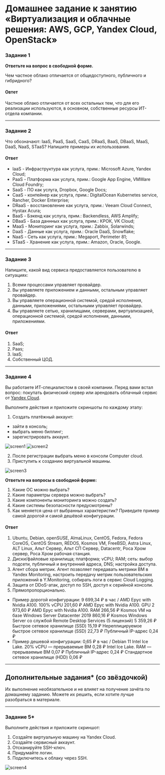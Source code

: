# Домашнее задание к занятию «Виртуализация и облачные решения: AWS, GCP, Yandex Cloud, OpenStack»

### Задание 1
 
**Ответьте на вопрос в свободной форме.**

Чем частное облако отличается от общедоступного, публичного и гибридного?

#### Овтет

Частное облако отличается от всех остальных тем, что для его реализации используются, в основном, собственные ресурсы ИТ-отдела компании.
 
---

### Задание 2 

Что обозначают: IaaS, PaaS, SaaS, CaaS, DRaaS, BaaS, DBaaS, MaaS, DaaS, NaaS, STaaS? Напишите примеры их использования.

#### Ответ

+ IaaS - Инфраструктура как услуга, прим.: Microsoft Azure, Yandex Cloud;
+ PaaS - Платформа как услуга, прим.: Google App Engine, VMWare Cloud Foundry;
+ SaaS - ПО как услуга, Dropbox, Google Docs;
+ CaaS - контейнер как услуга, прим.: DigitalOcean Kubernetes service, Rancher, Docker Enterprise;
+ DRaaS - восстановление как услуга, прим.: Veeam Cloud Connect, Hystax Acura;
+ BaaS - Бэкенд как услуга, прим.: Backendless, AWS Amplify;
+ DBaaS - База даннных как услуга, прим.: КРОК, VK Cloud;
+ MaaS - Мониторинг как услуга, прим.: Zabbix, Solarwinds;
+ DaaS - Данные как услуга, прим.: Oracle DaaS, Snowflake;
+ NaaS - Сеть как услуга, прим.: Megaport, Perimeter 81;
+ STaaS - Хранение как услуга, прим.: Amazon, Oracle, Google.

---

### Задание 3 

Напишите, какой вид сервиса предоставляется пользователю в ситуациях:
 
1. Всеми процессами управляет провайдер.
1. Вы управляете приложением и данными, остальным управляет провайдер. 
1. Вы управляете операционной системой, средой исполнения, данными, приложениями, остальными управляет провайдер.
1. Вы управляете сетью, хранилищами, серверами, виртуализацией, операционной системой, средой исполнения, данными, приложениями.
 
#### Ответ

1. SaaS;
1. Paas;
1. IaaS;
1. Собственный ЦОД.

---

### Задание 4 
 
 
Вы работаете ИТ-специалистом в своей компании. Перед вами встал вопрос: покупать физический сервер или арендовать облачный сервис от [Yandex Cloud](https://cloud.yandex.ru).
 
Выполните действия и приложите скриншоты по каждому этапу:

1. Создать платёжный аккаунт:
  - зайти в консоль;
  - выбрать меню биллинг; 
  - зарегистрировать аккаунт.

![screen1](https://github.com/qqb8/hw-netology/blob/main/scr1.png)
![screen2](https://github.com/qqb8/hw-netology/blob/main/scr2.png)

2. После регистрации выбрать меню в консоли Computer cloud. 
3. Приступить к созданию виртуальной машины. 

![screen3](https://github.com/qqb8/hw-netology/blob/main/scr3.png)

**Ответьте на вопросы в свободной форме:**
 
1. Какие ОС можно выбрать?
1. Какие параметры сервера можно выбрать?
1. Какие компоненты мониторинга можно создать?
1. Какие системы безопасности предусмотрены?
1. Как меняется цена от выбранных характеристик? Приведите пример самой дорогой и самой дешёвой конфигурации. 

#### Ответ

1. Ubuntu, Debian, openSUSE, AlmaLinux, CentOS, Fedora, Fedora CoreOS, CentOS Stream, REDOS, Kosmos VM, FreeBSD, Astra Linux, ALT Linux, Альт Сервер, Альт СП Сервер, Datacentr, Роса Хром сервер, Роса Хром рабочая станция.
2. Диски/файловые хранилища; платформа; vCPU; RAM; сеть: выбор подсети, публичный и внутренний адреса, DNS; настройка доступа.
3. Агент сбора метрик. Агент позволяет передавать метрики ВМ в Yandex Monitoring, настроить передачу метрик пользовательских приложений в Y.Monitoring, собирать логи в сервис Cloud Logging.
4. Защита от DDoS-атак, доступ по SSH, доступ к серийной консоли.
5. Прямопропорционально. 
+ Пример дорогой конфигурации: 
9 699,34 ₽
в час /
AMD Epyc with Nvidia A100. 100% vCPU
201,60 ₽
AMD Epyc with Nvidia A100. GPU
2 973,60 ₽
AMD Epyc with Nvidia A100. RAM
266,56 ₽
Kosmos VM на базе Windows Server Datacenter 2019
860,16 ₽
Kosmos Windows Server со службой Remote Desktop Services (5 лицензий)
5 359,26 ₽
Быстрое сетевое хранилище (SSD)
15,19 ₽
Нереплицируемое быстрое сетевое хранилище (SSD)
22,73 ₽
Публичный IP-адрес
0,24 ₽
+ Пример дешевой конфигурации: 
0,65 ₽
в час /
Debian 11
Intel Ice Lake. 20% vCPU — прерываемые ВМ
0,28 ₽
Intel Ice Lake. RAM — прерываемые ВМ
0,07 ₽
Публичный IP-адрес
0,24 ₽
Стандартное сетевое хранилище (HDD)
0,06 ₽
---

## Дополнительные задания* (со звёздочкой)

Их выполнение необязательное и не влияет на получение зачёта по домашнему заданию. Можете их решить, если хотите лучше разобраться в материале.
 
---

### Задание 5* 

Выполните действия и приложите скриншот:

1. Создайте виртуальную машину на Yandex Cloud.
1. Создайте сервисный аккаунт.
1. Отсканируйте SSH-ключ.
1. Придумайте логин.
1. Подключитесь к облаку через SSH. 

![screen4](https://github.com/qqb8/hw-netology/blob/main/scr4.png)
